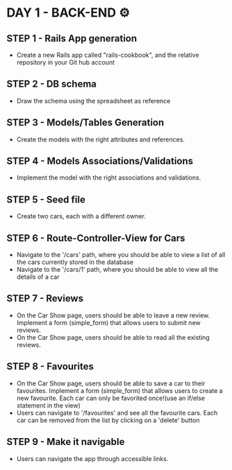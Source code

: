 # DAY 1 - BACK-END ⚙️

## STEP 1 - Rails App generation
- Create a new Rails app called "rails-cookbook", and the relative repository in your Git hub account

## STEP 2 - DB schema
- Draw the schema using the spreadsheet as reference

## STEP 3 - Models/Tables Generation
- Create the models with the right attributes and references.

## STEP 4 - Models Associations/Validations
- Implement the model with the right associations and validations.

## STEP 5 - Seed file
- Create two cars, each with a different owner.

## STEP 6 - Route-Controller-View for Cars
- Navigate to the '/cars' path, where you should be able to view a list of all the cars currently stored in the database
- Navigate to the '/cars/1' path, where you should be able to view all the details of a car

## STEP 7 - Reviews
- On the Car Show page, users should be able to leave a new review.
  Implement a form (simple_form) that allows users to submit new reviews.
- On the Car Show page, users should be able to read all the existing reviews.

## STEP 8 - Favourites
- On the Car Show page, users should be able to save a car to their favourites.
  Implement a form (simple_form) that allows users to create a new favourite.
  Each car can only be favorited once!(use an if/else statement in the view)
- Users can navigate to '/favourites' and see all the favourite cars.
  Each car can be removed from the list by clicking on a 'delete' button

## STEP 9 - Make it navigable
- Users can navigate the app through accessible links.
